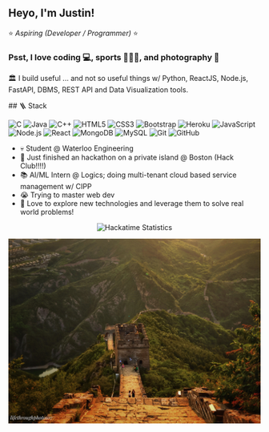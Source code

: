<h2>Heyo, I'm Justin!</h2>

⭐ *Aspiring (Developer / Programmer)* ⭐
<h3>Psst, I love coding 💻, sports 🏸🎿🏀, and photography 📸</h3>

<p> 🏛️ I build useful ... and not so useful things w/ Python, ReactJS, Node.js, FastAPI, DBMS, REST API and Data Visualization tools. </p>
## 🪜 Stack

![C](https://img.shields.io/badge/C-00599C?style=for-the-badge&logo=c&logoColor=white)
![Java](https://img.shields.io/badge/Java-007396?style=for-the-badge&logo=java&logoColor=white)
![C++](https://img.shields.io/badge/C%2B%2B-00599C?style=for-the-badge&logo=c%2B%2B&logoColor=white)
![HTML5](https://img.shields.io/badge/HTML5-E34F26?style=for-the-badge&logo=html5&logoColor=white)
![CSS3](https://img.shields.io/badge/CSS3-1572B6?style=for-the-badge&logo=css3&logoColor=white)
![Bootstrap](https://img.shields.io/badge/Bootstrap-563D7C?style=for-the-badge&logo=bootstrap&logoColor=white)
![Heroku](https://img.shields.io/badge/Heroku-430098?style=for-the-badge&logo=heroku&logoColor=white)
![JavaScript](https://img.shields.io/badge/JavaScript-F7DF1E?style=for-the-badge&logo=javascript&logoColor=black)
![Node.js](https://img.shields.io/badge/Node.js-339933?style=for-the-badge&logo=node.js&logoColor=white)
![React](https://img.shields.io/badge/React-20232A?style=for-the-badge&logo=react&logoColor=61DAFB)
![MongoDB](https://img.shields.io/badge/MongoDB-4EA94B?style=for-the-badge&logo=mongodb&logoColor=white)
![MySQL](https://img.shields.io/badge/MySQL-4479A1?style=for-the-badge&logo=mysql&logoColor=white)
![Git](https://img.shields.io/badge/Git-F05032?style=for-the-badge&logo=git&logoColor=white)
![GitHub](https://img.shields.io/badge/GitHub-181717?style=for-the-badge&logo=github&logoColor=white)


- 💀 Student @ Waterloo Engineering
- 🚢 Just finished an hackathon on a private island @ Boston (Hack Club!!!!)
- 📚 AI/ML Intern @ Logics; doing multi-tenant cloud based service management w/ CIPP
- 😭 Trying to master web dev
- 📖 Love to explore new technologies and leverage them to solve real world problems!

<p align="center">
  <img src="https://github-readme-stats.hackclub.dev/api/wakatime?username=2939&api_domain=hackatime.hackclub.com&&custom_title=Hackatime+Stats&layout=compact&cache_seconds=0&langs_count=8&theme=github_dark" alt="Hackatime Statistics">
</p>


<p align="center">
  <img src="photo66.jpeg" alt="alt-text" style="width:100%; max-height:400px; object-fit:cover;">
</p>



<!---
jstxw/jstxw is a ✨ special ✨ repository because its `README.md` (this file) appears on your GitHub profile.
You can click the Preview link to take a look at your changes.
--->
